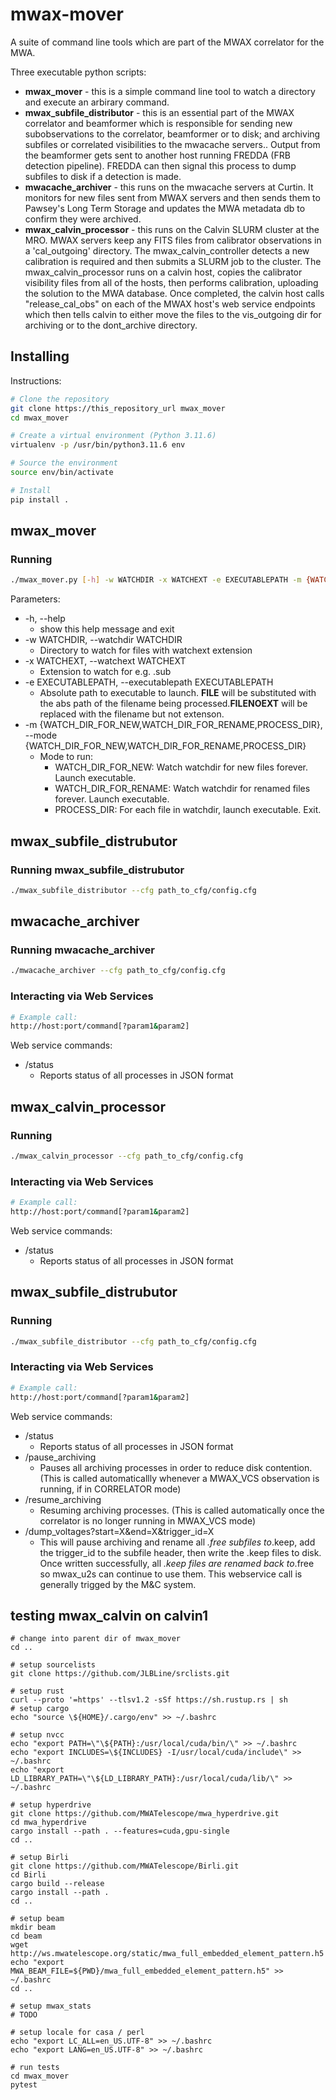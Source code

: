 # mwax-mover

A suite of command line tools which are part of the MWAX correlator for the MWA.

Three executable python scripts:

* **mwax_mover** - this is a simple command line tool to watch a directory and execute an arbirary command.
* **mwax_subfile_distributor** - this is an essential part of the MWAX correlator and beamformer which is responsible for
sending new subobservations to the correlator, beamformer or to disk; and archiving subfiles or correlated visibilities to the mwacache servers..
Output from the beamformer gets sent to another host running FREDDA (FRB detection pipeline). FREDDA can then signal
this process to dump subfiles to disk if a detection is made.
* **mwacache_archiver** - this runs on the mwacache servers at Curtin. It monitors for new files sent from MWAX servers
and then sends them to Pawsey's Long Term Storage and updates the MWA metadata db to confirm they were archived.
* **mwax_calvin_processor** - this runs on the Calvin SLURM cluster at the MRO. MWAX servers keep any FITS files from calibrator observations
in a 'cal_outgoing' directory. The mwax_calvin_controller detects a new calibration is required and then submits a SLURM job to the cluster.
The mwax_calvin_processor runs on a calvin host, copies the calibrator visibility files from all of the hosts,
then performs calibration, uploading the solution to the MWA database. Once completed, the calvin host calls
"release_cal_obs" on each of the MWAX host's web service endpoints which then tells calvin to either move the files
to the vis_outgoing dir for archiving or to the dont_archive directory.

## Installing

Instructions:

```bash
# Clone the repository
git clone https://this_repository_url mwax_mover
cd mwax_mover

# Create a virtual environment (Python 3.11.6)
virtualenv -p /usr/bin/python3.11.6 env

# Source the environment
source env/bin/activate

# Install
pip install .
```

## mwax_mover

### Running

```bash
./mwax_mover.py [-h] -w WATCHDIR -x WATCHEXT -e EXECUTABLEPATH -m {WATCH_DIR_FOR_NEW,WATCH_DIR_FOR_RENAME,PROCESS_DIR}
```

Parameters:

* -h, --help
  * show this help message and exit
* -w WATCHDIR, --watchdir WATCHDIR
  * Directory to watch for files with watchext extension
* -x WATCHEXT, --watchext WATCHEXT
  * Extension to watch for e.g. .sub
* -e EXECUTABLEPATH, --executablepath EXECUTABLEPATH
  * Absolute path to executable to launch. **FILE** will be substituted with the abs path of the filename being
    processed.**FILENOEXT** will be replaced with the filename but not extenson.
* -m {WATCH_DIR_FOR_NEW,WATCH_DIR_FOR_RENAME,PROCESS_DIR}, --mode {WATCH_DIR_FOR_NEW,WATCH_DIR_FOR_RENAME,PROCESS_DIR}
  * Mode to run:
    * WATCH_DIR_FOR_NEW: Watch watchdir for new files forever. Launch executable.
    * WATCH_DIR_FOR_RENAME: Watch watchdir for renamed files forever. Launch executable.
    * PROCESS_DIR: For each file in watchdir, launch executable. Exit.

## mwax_subfile_distrubutor

### Running mwax_subfile_distrubutor

```bash
./mwax_subfile_distributor --cfg path_to_cfg/config.cfg
```

## mwacache_archiver

### Running mwacache_archiver

```bash
./mwacache_archiver --cfg path_to_cfg/config.cfg
```

### Interacting via Web Services

```bash
# Example call:
http://host:port/command[?param1&param2]
```

Web service commands:

* /status
  * Reports status of all processes in JSON format

## mwax_calvin_processor

### Running

```bash
./mwax_calvin_processor --cfg path_to_cfg/config.cfg
```

### Interacting via Web Services

```bash
# Example call:
http://host:port/command[?param1&param2]
```

Web service commands:

* /status
  * Reports status of all processes in JSON format

## mwax_subfile_distrubutor

### Running

```bash
./mwax_subfile_distributor --cfg path_to_cfg/config.cfg
```

### Interacting via Web Services

```bash
# Example call:
http://host:port/command[?param1&param2]
```

Web service commands:

* /status
  * Reports status of all processes in JSON format
* /pause_archiving
  * Pauses all archiving processes in order to reduce disk contention. (This is called automaticallly whenever a
  MWAX_VCS observation is running, if in CORRELATOR mode)
* /resume_archiving
  * Resuming archiving processes. (This is called automatically once the correlator is no longer running in
  MWAX_VCS mode)
* /dump_voltages?start=X&end=X&trigger_id=X
  * This will pause archiving and rename all *.free subfiles to*.keep, add the trigger_id to the subfile header,
  then write the .keep files to disk. Once written successfully, all *.keep files are renamed back to*.free so
  mwax_u2s can continue to use them. This webservice call is generally trigged by the M&C system.

## testing mwax_calvin on calvin1

```
# change into parent dir of mwax_mover
cd ..

# setup sourcelists
git clone https://github.com/JLBLine/srclists.git

# setup rust
curl --proto '=https' --tlsv1.2 -sSf https://sh.rustup.rs | sh
# setup cargo
echo "source \${HOME}/.cargo/env" >> ~/.bashrc

# setup nvcc
echo "export PATH=\"\${PATH}:/usr/local/cuda/bin/\" >> ~/.bashrc
echo "export INCLUDES=\${INCLUDES} -I/usr/local/cuda/include\" >> ~/.bashrc
echo "export LD_LIBRARY_PATH=\"\${LD_LIBRARY_PATH}:/usr/local/cuda/lib/\" >> ~/.bashrc

# setup hyperdrive
git clone https://github.com/MWATelescope/mwa_hyperdrive.git
cd mwa_hyperdrive
cargo install --path . --features=cuda,gpu-single
cd ..

# setup Birli
git clone https://github.com/MWATelescope/Birli.git
cd Birli
cargo build --release
cargo install --path .
cd ..

# setup beam
mkdir beam
cd beam
wget http://ws.mwatelescope.org/static/mwa_full_embedded_element_pattern.h5
echo "export MWA_BEAM_FILE=${PWD}/mwa_full_embedded_element_pattern.h5" >> ~/.bashrc
cd ..

# setup mwax_stats
# TODO

# setup locale for casa / perl
echo "export LC_ALL=en_US.UTF-8" >> ~/.bashrc
echo "export LANG=en_US.UTF-8" >> ~/.bashrc

# run tests
cd mwax_mover
pytest
```
